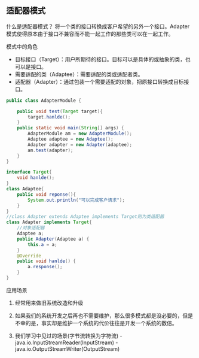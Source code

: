 ## 适配器模式
什么是适配器模式？
将一个类的接口转换成客户希望的另外一个接口。Adapter模式使得原本由于接口不兼容而不能一起工作的那些类可以在一起工作。

模式中的角色
* 目标接口（Target）：用户所期待的接口。目标可以是具体的或抽象的类，也可以是接口。
* 需要适配的类（Adaptee）：需要适配的类或适配者类。
* 适配器（Adapter）：通过包装一个需要适配的对象，把原接口转换成目标接口。
```java
public class AdapterModule {

    public void test(Target target){
        target.hanlde();
    }
    public static void main(String[] args) {
        AdapterModule am = new AdapterModule();
        Adaptee adaptee = new Adaptee();
        Adapter adapter = new Adapter(adaptee);
        am.test(adapter);
    }
}

interface Target{
    void hanlde();
}
class Adaptee{
    public void reponse(){
        System.out.println("可以完成客户请求");
    }
}
//class Adapter extends Adaptee implements Target则为类适配器
class Adapter implements Target{
    //对象适配器
    Adaptee a;
    public Adapter(Adaptee a) {
        this.a = a;
    }
    @Override
    public void hanlde() {
        a.response();
    }
}
```

应用场景
1. 经常用来做旧系统改造和升级
2. 如果我们的系统开发之后再也不需要维护，那么很多模式都是没必要的，但是不幸的是，事实却是维护一个系统的代价往往是开发一个系统的数倍。

3. 我们学习中见过的场景(字节流转换为字符流)
-java.io.InputStreamReader(InputStream)
-java.io.OutputStreamWriter(OutputStream)